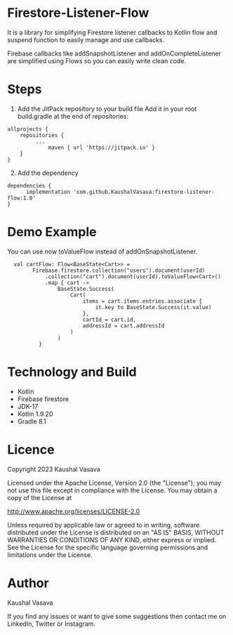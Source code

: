 # Firestore-Listener-Flow

It is a library for simplifying Firestore listener callbacks to Kotlin flow and suspend function to easily manage and use callbacks.

Firebase callbacks like addSnapshotListener and addOnCompleteListener are simplified using Flows so you can easily write clean code. 

# Steps
1. Add the JitPack repository to your build file
Add it in your root build.gradle at the end of repositories:
```
allprojects {
	repositories {
	     ...
             maven { url 'https://jitpack.io' }
	}
}
```

2. Add the dependency
```
dependencies {
      implementation 'com.github.KaushalVasava:firestore-listener-flow:1.0'
}
```

# Demo Example
You can use now toValueFlow<Cart> instead of addOnSnapshotListener.
```
  val cartFlow: Flow<BaseState<Cart>> = 
        Firebase.firestore.collection("users").document(userId)
            .collection("cart").document(userId).toValueFlow<Cart>()
            .map { cart ->
                BaseState.Success(
                    Cart(
                        items = cart.items.entries.associate {
                            it.key to BaseState.Success(it.value)
                        },
                        cartId = cart.id,
                        addressId = cart.addressId
                    )
                )
          }
```
# Technology and Build 
- Kotlin
- Firebase firestore
- JDK-17
- Kotlin 1.9.20 
- Gradle 8.1

# Licence
Copyright 2023 Kaushal Vasava

Licensed under the Apache License, Version 2.0 (the "License");
you may not use this file except in compliance with the License.
You may obtain a copy of the License at

http://www.apache.org/licenses/LICENSE-2.0

Unless required by applicable law or agreed to in writing, software
distributed under the License is distributed on an "AS IS" BASIS,
WITHOUT WARRANTIES OR CONDITIONS OF ANY KIND, either express or implied.
See the License for the specific language governing permissions and
limitations under the License.

# Author
Kaushal Vasava

If you find any issues or want to give some suggestions then contact me on LinkedIn, Twitter or Instagram.

